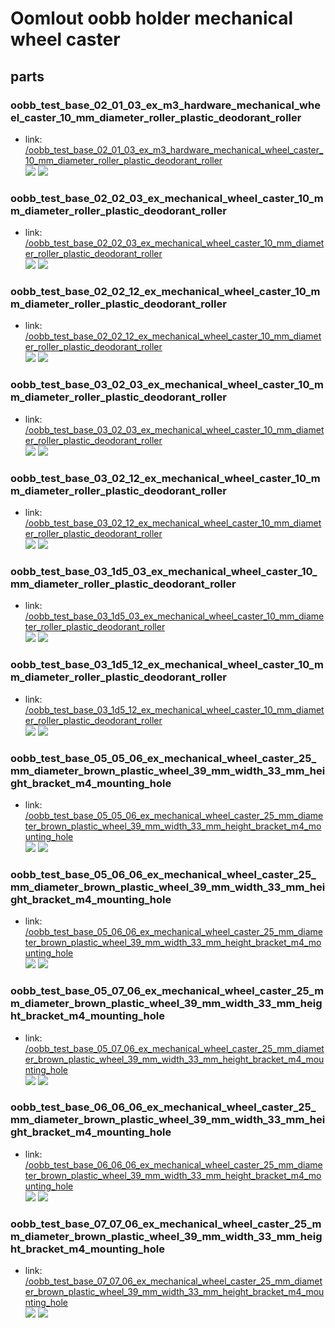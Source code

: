 # Oomlout oobb holder mechanical wheel caster


## parts

### oobb_test_base_02_01_03_ex_m3_hardware_mechanical_wheel_caster_10_mm_diameter_roller_plastic_deodorant_roller
* link: [/oobb_test_base_02_01_03_ex_m3_hardware_mechanical_wheel_caster_10_mm_diameter_roller_plastic_deodorant_roller](oobb_test_base_02_01_03_ex_m3_hardware_mechanical_wheel_caster_10_mm_diameter_roller_plastic_deodorant_roller)  
![](oobb_test_base_02_01_03_ex_m3_hardware_mechanical_wheel_caster_10_mm_diameter_roller_plastic_deodorant_roller/3dpr_300.png)  ![](oobb_test_base_02_01_03_ex_m3_hardware_mechanical_wheel_caster_10_mm_diameter_roller_plastic_deodorant_roller/image_300.jpg)
 

### oobb_test_base_02_02_03_ex_mechanical_wheel_caster_10_mm_diameter_roller_plastic_deodorant_roller
* link: [/oobb_test_base_02_02_03_ex_mechanical_wheel_caster_10_mm_diameter_roller_plastic_deodorant_roller](oobb_test_base_02_02_03_ex_mechanical_wheel_caster_10_mm_diameter_roller_plastic_deodorant_roller)  
![](oobb_test_base_02_02_03_ex_mechanical_wheel_caster_10_mm_diameter_roller_plastic_deodorant_roller/3dpr_300.png)  ![](oobb_test_base_02_02_03_ex_mechanical_wheel_caster_10_mm_diameter_roller_plastic_deodorant_roller/image_300.jpg)
 

### oobb_test_base_02_02_12_ex_mechanical_wheel_caster_10_mm_diameter_roller_plastic_deodorant_roller
* link: [/oobb_test_base_02_02_12_ex_mechanical_wheel_caster_10_mm_diameter_roller_plastic_deodorant_roller](oobb_test_base_02_02_12_ex_mechanical_wheel_caster_10_mm_diameter_roller_plastic_deodorant_roller)  
![](oobb_test_base_02_02_12_ex_mechanical_wheel_caster_10_mm_diameter_roller_plastic_deodorant_roller/3dpr_300.png)  ![](oobb_test_base_02_02_12_ex_mechanical_wheel_caster_10_mm_diameter_roller_plastic_deodorant_roller/image_300.jpg)
 

### oobb_test_base_03_02_03_ex_mechanical_wheel_caster_10_mm_diameter_roller_plastic_deodorant_roller
* link: [/oobb_test_base_03_02_03_ex_mechanical_wheel_caster_10_mm_diameter_roller_plastic_deodorant_roller](oobb_test_base_03_02_03_ex_mechanical_wheel_caster_10_mm_diameter_roller_plastic_deodorant_roller)  
![](oobb_test_base_03_02_03_ex_mechanical_wheel_caster_10_mm_diameter_roller_plastic_deodorant_roller/3dpr_300.png)  ![](oobb_test_base_03_02_03_ex_mechanical_wheel_caster_10_mm_diameter_roller_plastic_deodorant_roller/image_300.jpg)
 

### oobb_test_base_03_02_12_ex_mechanical_wheel_caster_10_mm_diameter_roller_plastic_deodorant_roller
* link: [/oobb_test_base_03_02_12_ex_mechanical_wheel_caster_10_mm_diameter_roller_plastic_deodorant_roller](oobb_test_base_03_02_12_ex_mechanical_wheel_caster_10_mm_diameter_roller_plastic_deodorant_roller)  
![](oobb_test_base_03_02_12_ex_mechanical_wheel_caster_10_mm_diameter_roller_plastic_deodorant_roller/3dpr_300.png)  ![](oobb_test_base_03_02_12_ex_mechanical_wheel_caster_10_mm_diameter_roller_plastic_deodorant_roller/image_300.jpg)
 

### oobb_test_base_03_1d5_03_ex_mechanical_wheel_caster_10_mm_diameter_roller_plastic_deodorant_roller
* link: [/oobb_test_base_03_1d5_03_ex_mechanical_wheel_caster_10_mm_diameter_roller_plastic_deodorant_roller](oobb_test_base_03_1d5_03_ex_mechanical_wheel_caster_10_mm_diameter_roller_plastic_deodorant_roller)  
![](oobb_test_base_03_1d5_03_ex_mechanical_wheel_caster_10_mm_diameter_roller_plastic_deodorant_roller/3dpr_300.png)  ![](oobb_test_base_03_1d5_03_ex_mechanical_wheel_caster_10_mm_diameter_roller_plastic_deodorant_roller/image_300.jpg)
 

### oobb_test_base_03_1d5_12_ex_mechanical_wheel_caster_10_mm_diameter_roller_plastic_deodorant_roller
* link: [/oobb_test_base_03_1d5_12_ex_mechanical_wheel_caster_10_mm_diameter_roller_plastic_deodorant_roller](oobb_test_base_03_1d5_12_ex_mechanical_wheel_caster_10_mm_diameter_roller_plastic_deodorant_roller)  
![](oobb_test_base_03_1d5_12_ex_mechanical_wheel_caster_10_mm_diameter_roller_plastic_deodorant_roller/3dpr_300.png)  ![](oobb_test_base_03_1d5_12_ex_mechanical_wheel_caster_10_mm_diameter_roller_plastic_deodorant_roller/image_300.jpg)
 

### oobb_test_base_05_05_06_ex_mechanical_wheel_caster_25_mm_diameter_brown_plastic_wheel_39_mm_width_33_mm_height_bracket_m4_mounting_hole
* link: [/oobb_test_base_05_05_06_ex_mechanical_wheel_caster_25_mm_diameter_brown_plastic_wheel_39_mm_width_33_mm_height_bracket_m4_mounting_hole](oobb_test_base_05_05_06_ex_mechanical_wheel_caster_25_mm_diameter_brown_plastic_wheel_39_mm_width_33_mm_height_bracket_m4_mounting_hole)  
![](oobb_test_base_05_05_06_ex_mechanical_wheel_caster_25_mm_diameter_brown_plastic_wheel_39_mm_width_33_mm_height_bracket_m4_mounting_hole/3dpr_300.png)  ![](oobb_test_base_05_05_06_ex_mechanical_wheel_caster_25_mm_diameter_brown_plastic_wheel_39_mm_width_33_mm_height_bracket_m4_mounting_hole/image_300.jpg)
 

### oobb_test_base_05_06_06_ex_mechanical_wheel_caster_25_mm_diameter_brown_plastic_wheel_39_mm_width_33_mm_height_bracket_m4_mounting_hole
* link: [/oobb_test_base_05_06_06_ex_mechanical_wheel_caster_25_mm_diameter_brown_plastic_wheel_39_mm_width_33_mm_height_bracket_m4_mounting_hole](oobb_test_base_05_06_06_ex_mechanical_wheel_caster_25_mm_diameter_brown_plastic_wheel_39_mm_width_33_mm_height_bracket_m4_mounting_hole)  
![](oobb_test_base_05_06_06_ex_mechanical_wheel_caster_25_mm_diameter_brown_plastic_wheel_39_mm_width_33_mm_height_bracket_m4_mounting_hole/3dpr_300.png)  ![](oobb_test_base_05_06_06_ex_mechanical_wheel_caster_25_mm_diameter_brown_plastic_wheel_39_mm_width_33_mm_height_bracket_m4_mounting_hole/image_300.jpg)
 

### oobb_test_base_05_07_06_ex_mechanical_wheel_caster_25_mm_diameter_brown_plastic_wheel_39_mm_width_33_mm_height_bracket_m4_mounting_hole
* link: [/oobb_test_base_05_07_06_ex_mechanical_wheel_caster_25_mm_diameter_brown_plastic_wheel_39_mm_width_33_mm_height_bracket_m4_mounting_hole](oobb_test_base_05_07_06_ex_mechanical_wheel_caster_25_mm_diameter_brown_plastic_wheel_39_mm_width_33_mm_height_bracket_m4_mounting_hole)  
![](oobb_test_base_05_07_06_ex_mechanical_wheel_caster_25_mm_diameter_brown_plastic_wheel_39_mm_width_33_mm_height_bracket_m4_mounting_hole/3dpr_300.png)  ![](oobb_test_base_05_07_06_ex_mechanical_wheel_caster_25_mm_diameter_brown_plastic_wheel_39_mm_width_33_mm_height_bracket_m4_mounting_hole/image_300.jpg)
 

### oobb_test_base_06_06_06_ex_mechanical_wheel_caster_25_mm_diameter_brown_plastic_wheel_39_mm_width_33_mm_height_bracket_m4_mounting_hole
* link: [/oobb_test_base_06_06_06_ex_mechanical_wheel_caster_25_mm_diameter_brown_plastic_wheel_39_mm_width_33_mm_height_bracket_m4_mounting_hole](oobb_test_base_06_06_06_ex_mechanical_wheel_caster_25_mm_diameter_brown_plastic_wheel_39_mm_width_33_mm_height_bracket_m4_mounting_hole)  
![](oobb_test_base_06_06_06_ex_mechanical_wheel_caster_25_mm_diameter_brown_plastic_wheel_39_mm_width_33_mm_height_bracket_m4_mounting_hole/3dpr_300.png)  ![](oobb_test_base_06_06_06_ex_mechanical_wheel_caster_25_mm_diameter_brown_plastic_wheel_39_mm_width_33_mm_height_bracket_m4_mounting_hole/image_300.jpg)
 

### oobb_test_base_07_07_06_ex_mechanical_wheel_caster_25_mm_diameter_brown_plastic_wheel_39_mm_width_33_mm_height_bracket_m4_mounting_hole
* link: [/oobb_test_base_07_07_06_ex_mechanical_wheel_caster_25_mm_diameter_brown_plastic_wheel_39_mm_width_33_mm_height_bracket_m4_mounting_hole](oobb_test_base_07_07_06_ex_mechanical_wheel_caster_25_mm_diameter_brown_plastic_wheel_39_mm_width_33_mm_height_bracket_m4_mounting_hole)  
![](oobb_test_base_07_07_06_ex_mechanical_wheel_caster_25_mm_diameter_brown_plastic_wheel_39_mm_width_33_mm_height_bracket_m4_mounting_hole/3dpr_300.png)  ![](oobb_test_base_07_07_06_ex_mechanical_wheel_caster_25_mm_diameter_brown_plastic_wheel_39_mm_width_33_mm_height_bracket_m4_mounting_hole/image_300.jpg)
 

